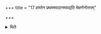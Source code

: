 +++
title = "17 हस्तेन प्रथममवदानमवद्यति मेक्षणेनोत्तरम्"

+++

<details><summary>थिते</summary>

हस्तेन प्रथममवदानमवद्यति । मेक्षणेनोत्तरम् । एतद्वा विपरीतम् १७
</details>
